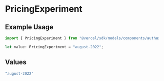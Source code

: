 # PricingExperiment

## Example Usage

```typescript
import { PricingExperiment } from "@vercel/sdk/models/components/authuser.js";

let value: PricingExperiment = "august-2022";
```

## Values

```typescript
"august-2022"
```